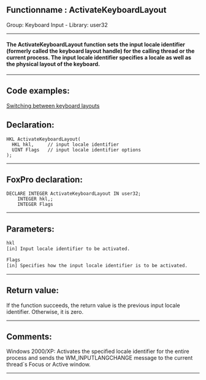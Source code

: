 <link rel="stylesheet" type="text/css" href="../../css/win32api.css">  
<link rel="stylesheet" href="https://cdnjs.cloudflare.com/ajax/libs/font-awesome/4.7.0/css/font-awesome.min.css">

## Functionname : ActivateKeyboardLayout
Group: Keyboard Input - Library: user32    
***  


#### The ActivateKeyboardLayout function sets the input locale identifier (formerly called the keyboard layout handle) for the calling thread or the current process. The input locale identifier specifies a locale as well as the physical layout of the keyboard.
***  


## Code examples:
[Switching between keyboard layouts](../../samples/sample_275.md)  

## Declaration:
```foxpro  
HKL ActivateKeyboardLayout(
  HKL hkl,     // input locale identifier
  UINT Flags   // input locale identifier options
);  
```  
***  


## FoxPro declaration:
```foxpro  
DECLARE INTEGER ActivateKeyboardLayout IN user32;
	INTEGER hkl,;
	INTEGER Flags  
```  
***  


## Parameters:
```txt  
hkl
[in] Input locale identifier to be activated.

Flags
[in] Specifies how the input locale identifier is to be activated.  
```  
***  


## Return value:
If the function succeeds, the return value is the previous input locale identifier. Otherwise, it is zero.  
***  


## Comments:
Windows 2000/XP: Activates the specified locale identifier for the entire process and sends the WM_INPUTLANGCHANGE message to the current thread`s Focus or Active window.  
  
***  

